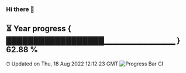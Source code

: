### Hi there 👋
⏳ Year progress { ██████████████████▁▁▁▁▁▁▁▁▁▁▁▁ } 62.88 %
---
⏰ Updated on Thu, 18 Aug 2022 12:12:23 GMT
![Progress Bar CI](https://github.com/Moyi321/Moyi321/workflows/Progress%20Bar%20CI/badge.svg)
